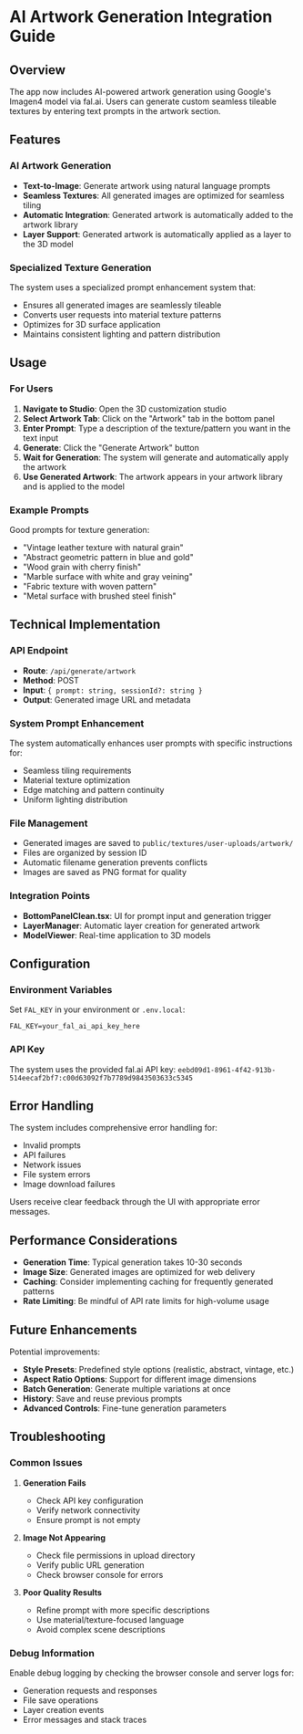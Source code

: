 # AI Artwork Generation Integration Guide

## Overview

The app now includes AI-powered artwork generation using Google's Imagen4 model via fal.ai. Users can generate custom seamless tileable textures by entering text prompts in the artwork section.

## Features

### AI Artwork Generation
- **Text-to-Image**: Generate artwork using natural language prompts
- **Seamless Textures**: All generated images are optimized for seamless tiling
- **Automatic Integration**: Generated artwork is automatically added to the artwork library
- **Layer Support**: Generated artwork is automatically applied as a layer to the 3D model

### Specialized Texture Generation
The system uses a specialized prompt enhancement system that:
- Ensures all generated images are seamlessly tileable
- Converts user requests into material texture patterns
- Optimizes for 3D surface application
- Maintains consistent lighting and pattern distribution

## Usage

### For Users

1. **Navigate to Studio**: Open the 3D customization studio
2. **Select Artwork Tab**: Click on the "Artwork" tab in the bottom panel
3. **Enter Prompt**: Type a description of the texture/pattern you want in the text input
4. **Generate**: Click the "Generate Artwork" button
5. **Wait for Generation**: The system will generate and automatically apply the artwork
6. **Use Generated Artwork**: The artwork appears in your artwork library and is applied to the model

### Example Prompts

Good prompts for texture generation:
- "Vintage leather texture with natural grain"
- "Abstract geometric pattern in blue and gold"
- "Wood grain with cherry finish"
- "Marble surface with white and gray veining"
- "Fabric texture with woven pattern"
- "Metal surface with brushed steel finish"

## Technical Implementation

### API Endpoint
- **Route**: `/api/generate/artwork`
- **Method**: POST
- **Input**: `{ prompt: string, sessionId?: string }`
- **Output**: Generated image URL and metadata

### System Prompt Enhancement
The system automatically enhances user prompts with specific instructions for:
- Seamless tiling requirements
- Material texture optimization
- Edge matching and pattern continuity
- Uniform lighting distribution

### File Management
- Generated images are saved to `public/textures/user-uploads/artwork/`
- Files are organized by session ID
- Automatic filename generation prevents conflicts
- Images are saved as PNG format for quality

### Integration Points
- **BottomPanelClean.tsx**: UI for prompt input and generation trigger
- **LayerManager**: Automatic layer creation for generated artwork
- **ModelViewer**: Real-time application to 3D models

## Configuration

### Environment Variables
Set `FAL_KEY` in your environment or `.env.local`:
```
FAL_KEY=your_fal_ai_api_key_here
```

### API Key
The system uses the provided fal.ai API key:
`eebd09d1-8961-4f42-913b-514eecaf2bf7:c00d63092f7b7789d9843503633c5345`

## Error Handling

The system includes comprehensive error handling for:
- Invalid prompts
- API failures
- Network issues
- File system errors
- Image download failures

Users receive clear feedback through the UI with appropriate error messages.

## Performance Considerations

- **Generation Time**: Typical generation takes 10-30 seconds
- **Image Size**: Generated images are optimized for web delivery
- **Caching**: Consider implementing caching for frequently generated patterns
- **Rate Limiting**: Be mindful of API rate limits for high-volume usage

## Future Enhancements

Potential improvements:
- **Style Presets**: Predefined style options (realistic, abstract, vintage, etc.)
- **Aspect Ratio Options**: Support for different image dimensions
- **Batch Generation**: Generate multiple variations at once
- **History**: Save and reuse previous prompts
- **Advanced Controls**: Fine-tune generation parameters

## Troubleshooting

### Common Issues

1. **Generation Fails**
   - Check API key configuration
   - Verify network connectivity
   - Ensure prompt is not empty

2. **Image Not Appearing**
   - Check file permissions in upload directory
   - Verify public URL generation
   - Check browser console for errors

3. **Poor Quality Results**
   - Refine prompt with more specific descriptions
   - Use material/texture-focused language
   - Avoid complex scene descriptions

### Debug Information

Enable debug logging by checking the browser console and server logs for:
- Generation requests and responses
- File save operations
- Layer creation events
- Error messages and stack traces
